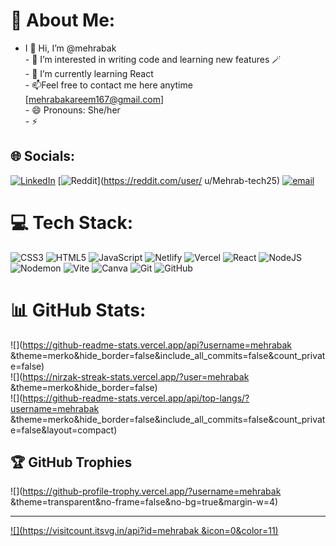 # 💫 About Me:
- I 👋 Hi, I’m @mehrabak<br>- 👀 I’m interested in writing code and learning new features 🪄<br>- 🌱 I’m currently learning React<br>- 📫Feel free to contact me here anytime [mehrabakareem167@gmail.com]<br>- 😄 Pronouns: She/her<br>- ⚡ 


## 🌐 Socials:
[![LinkedIn](https://img.shields.io/badge/LinkedIn-%230077B5.svg?logo=linkedin&logoColor=white)](https://linkedin.com/in/https://www.linkedin.com/in/mehrab-abdul-kareem-43003a319) [![Reddit](https://img.shields.io/badge/Reddit-%23FF4500.svg?logo=Reddit&logoColor=white)](https://reddit.com/user/ u/Mehrab-tech25) [![email](https://img.shields.io/badge/Email-D14836?logo=gmail&logoColor=white)](mailto:mehrabdoll1@gmail.com) 

# 💻 Tech Stack:
![CSS3](https://img.shields.io/badge/css3-%231572B6.svg?style=for-the-badge&logo=css3&logoColor=white) ![HTML5](https://img.shields.io/badge/html5-%23E34F26.svg?style=for-the-badge&logo=html5&logoColor=white) ![JavaScript](https://img.shields.io/badge/javascript-%23323330.svg?style=for-the-badge&logo=javascript&logoColor=%23F7DF1E) ![Netlify](https://img.shields.io/badge/netlify-%23000000.svg?style=for-the-badge&logo=netlify&logoColor=#00C7B7) ![Vercel](https://img.shields.io/badge/vercel-%23000000.svg?style=for-the-badge&logo=vercel&logoColor=white) ![React](https://img.shields.io/badge/react-%2320232a.svg?style=for-the-badge&logo=react&logoColor=%2361DAFB) ![NodeJS](https://img.shields.io/badge/node.js-6DA55F?style=for-the-badge&logo=node.js&logoColor=white) ![Nodemon](https://img.shields.io/badge/NODEMON-%23323330.svg?style=for-the-badge&logo=nodemon&logoColor=%BBDEAD) ![Vite](https://img.shields.io/badge/vite-%23646CFF.svg?style=for-the-badge&logo=vite&logoColor=white) ![Canva](https://img.shields.io/badge/Canva-%2300C4CC.svg?style=for-the-badge&logo=Canva&logoColor=white) ![Git](https://img.shields.io/badge/git-%23F05033.svg?style=for-the-badge&logo=git&logoColor=white) ![GitHub](https://img.shields.io/badge/github-%23121011.svg?style=for-the-badge&logo=github&logoColor=white)
# 📊 GitHub Stats:
![](https://github-readme-stats.vercel.app/api?username=mehrabak &theme=merko&hide_border=false&include_all_commits=false&count_private=false)<br/>
![](https://nirzak-streak-stats.vercel.app/?user=mehrabak &theme=merko&hide_border=false)<br/>
![](https://github-readme-stats.vercel.app/api/top-langs/?username=mehrabak &theme=merko&hide_border=false&include_all_commits=false&count_private=false&layout=compact)

## 🏆 GitHub Trophies
![](https://github-profile-trophy.vercel.app/?username=mehrabak &theme=transparent&no-frame=false&no-bg=true&margin-w=4)

---
[![](https://visitcount.itsvg.in/api?id=mehrabak &icon=0&color=11)](https://visitcount.itsvg.in)

<!-- Proudly created with GPRM ( https://gprm.itsvg.in ) -->
